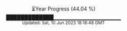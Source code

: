 <p align="center">
⏳Year Progress (44.04 %) <br>
█████████████▁▁▁▁▁▁▁▁▁▁▁▁▁▁▁▁▁ <br>
<sub>Updated: Sat, 10 Jun 2023 18:18:48 GMT</sub>
</p>


